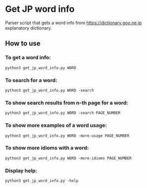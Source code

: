 # Get JP word info
Parser script that gets a word info from https://dictionary.goo.ne.jp explanatory dictionary.

## How to use ###
### To get a word info:
`
python3 get_jp_word_info.py WORD
`
### To search for a word:
`
python3 get_jp_word_info.py WORD -search
`
### To show search results from n-th page for a word:
`
python3 get_jp_word_info.py WORD -search PAGE_NUMBER
`
### To show more examples of a word usage:
`
python3 get_jp_word_info.py WORD -more-usage PAGE_NUMBER
`
### To show more idioms with a word:
`
python3 get_jp_word_info.py WORD -more-idioms PAGE_NUMBER
`
### Display help:
`
python3 get_jp_word_info.py -help
`
